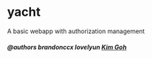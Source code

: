 # yacht
A basic webapp with authorization management

##### @authors brandonccx lovelyun [Kim Goh][fe94dc96]

  [fe94dc96]: mailto:gaojingan@gmail.com "Kim Goh"

